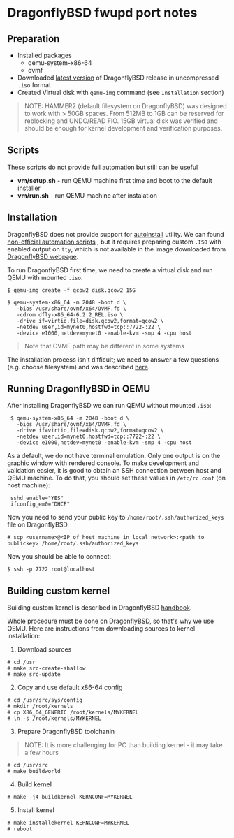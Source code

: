 # DragonflyBSD fwupd port notes

## Preparation

- Installed packages
    - qemu-system-x86-64
    - ovmf
- Downloaded
[latest version](https://mirror-master.dragonflybsd.org/iso-images/?C=M;O=D) of
DragonflyBSD release in uncompressed `.iso` format
- Created Virtual disk with `qemu-img` command (see `Installation` section)

> NOTE: HAMMER2 (default filesystem on DragonflyBSD) was designed to work with >
50GB spaces. From 512MB to 1GB can be reserved for reblocking and UNDO/READ
FIO. 15GB virtual disk was verified and should be enough for kernel development
and verification purposes.

## Scripts

These scripts do not provide full automation but still can be useful

- **vm/setup.sh** - run QEMU machine first time and boot to the default
installer
- **vm/run.sh** - run QEMU machine after instalation

## Installation

DragonflyBSD does not provide support for
[autoinstall](https://man.openbsd.org/autoinstall) utility. We can found
[non-official automation scripts](https://code.umbriel.fr/Nihl/dfly-autoinstall/src/branch/main/install-script/autoinstall.sh)
, but it requires preparing custom `.ISO` with
enabled output on `tty`, which is not available in the image downloaded from
[DragonflyBSD webpage](https://www.dragonflybsd.org/download/#index1h2).

To run DragonflyBSD first time, we need to create a virtual disk and run QEMU
with
mounted `.iso`:

```
$ qemu-img create -f qcow2 disk.qcow2 15G

$ qemu-system-x86_64 -m 2048 -boot d \
   -bios /usr/share/ovmf/x64/OVMF.fd \
   -cdrom dfly-x86_64-6.2.2_REL.iso \
   -drive if=virtio,file=disk.qcow2,format=qcow2 \
   -netdev user,id=mynet0,hostfwd=tcp::7722-:22 \
   -device e1000,netdev=mynet0 -enable-kvm -smp 4 -cpu host
```

> Note that OVMF path may be different in some systems

The installation process isn't difficult; we need to answer a few questions (e.g.
choose filesystem) and was described
[here](https://www.dragonflybsd.org/docs/handbook/Installation/#index3h2).

## Running DragonflyBSD in QEMU

After installing DragonflyBSD we can run QEMU without mounted `.iso`:

```
 $ qemu-system-x86_64 -m 2048 -boot d \
   -bios /usr/share/ovmf/x64/OVMF.fd \
   -drive if=virtio,file=disk.qcow2,format=qcow2 \
   -netdev user,id=mynet0,hostfwd=tcp::7722-:22 \
   -device e1000,netdev=mynet0 -enable-kvm -smp 4 -cpu host
```

As a default, we do not have terminal emulation. Only one output is on the
graphic window with rendered console. To make development and validation easier,
it is good to obtain an SSH connection between host and QEMU machine. To do
that, you should set these values in `/etc/rc.conf` (on host machine):

```
 sshd_enable="YES"
 ifconfig_em0="DHCP"
```

Now you need to send your public key to `/home/root/.ssh/authorized_keys` file
on DragonflyBSD.

```
# scp <username>@<IP of host machine in local network>:<path to publickey> /home/root/.ssh/authorized_keys
```

Now you should be able to connect:
```
$ ssh -p 7722 root@localhost
```

## Building custom kernel

Building custom kernel is described in DragonflyBSD
[handbook](https://www.dragonflybsd.org/docs/handbook/ConfigureKernel/).

Whole procedure must be done on DragonflyBSD, so that's why we use QEMU. Here
are instructions from downloading sources to kernel installation:

1. Download sources

```
# cd /usr
# make src-create-shallow
# make src-update
```

2. Copy and use default x86-64 config

```
# cd /usr/src/sys/config
# mkdir /root/kernels
# cp X86_64_GENERIC /root/kernels/MYKERNEL
# ln -s /root/kernels/MYKERNEL
```

3. Prepare DragonflyBSD toolchanin

> NOTE: It is more challenging for PC than building kernel - it may take a few
hours

```
# cd /usr/src
# make buildworld
```

4. Build kernel

```
# make -j4 buildkernel KERNCONF=MYKERNEL
```

5. Install kernel

```
# make installekernel KERNCONF=MYKERNEL
# reboot
```
